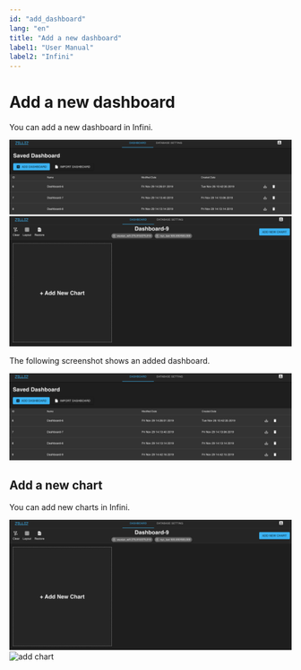 ```yaml
---
id: "add_dashboard"
lang: "en"
title: "Add a new dashboard"
label1: "User Manual"
label2: "Infini"
---
```

# Add a new dashboard

You can add a new dashboard in Infini.

![add dashboard](../assets/dashboard-list.png)
![empty dashboard](../assets/empty-dashboard.png)

The following screenshot shows an added dashboard.

![added](../assets/new-dashboard-added.png)

## Add a new chart

You can add new charts in Infini.

![Empty Dashboard](../assets/empty-dashboard.png)
![add chart](../assets/add-chart.png)


